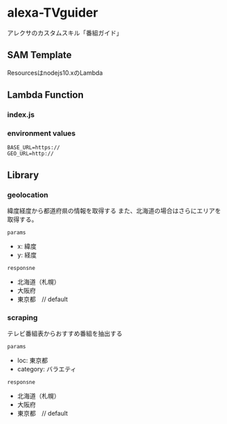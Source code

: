 # alexa-TVguider
アレクサのカスタムスキル「番組ガイド」

## SAM Template
Resourcesはnodejs10.xのLambda

## Lambda Function

### index.js


### environment values
```
BASE_URL=https://
GEO_URL=http://
```

## Library
### geolocation
緯度経度から都道府県の情報を取得する
また、北海道の場合はさらにエリアを取得する。

`params`
  - x: 緯度
  - y: 経度

`responsne`
  - 北海道（札幌）
  - 大阪府
  - 東京都　// default

### scraping
テレビ番組表からおすすめ番組を抽出する

`params`
  - loc: 東京都
  - category: バラエティ

`responsne`
  - 北海道（札幌）
  - 大阪府
  - 東京都　// default
